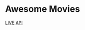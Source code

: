 # Awesome Movies

[LIVE][live]
[API][API]

[live]: http://awesome-movies.herokuapp.com/
[API]: https://github.com/WillLiang918/awesome_movies_api
